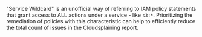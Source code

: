 "Service Wildcard" is an unofficial way of referring to IAM policy statements that grant access to ALL actions under a service - like `s3:*`. Prioritizing the remediation of policies with this characteristic can help to efficiently reduce the total count of issues in the Cloudsplaining report.

